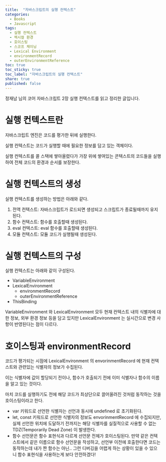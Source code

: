 ```yaml
---
title:  "자바스크립트의 실행 컨텍스트"
categories: 
  - Books
  - Javascript
tags:
  - 실행 컨텍스트
  - 렉시컬 환경
  - 호이스팅
  - 스코프 체이닝
  - Lexical Environment
  - environmentRecord
  - outerEnvironmentReference
toc: true
toc_sticky: true
toc_label: "자바스크립트의 실행 컨텍스트"
share: true
published: false
---
```


정재남 님의 코어 자바스크립트 2장 실행 컨텍스트를 읽고 정리한 글입니다.  

# 실행 컨텍스트란

자바스크립트 엔진은 코드를 평가한 뒤에 실행한다.  

실행 컨텍스트는 코드가 실행할 때에 필요한 정보를 담고 있는 객체이다.  

실행 컨텍스트를 콜 스택에 쌓아올렸다가 가장 위에 쌓여있는 콘텍스트의 코드들을 실행하여 전체 코드의 환경과 순서를 보장한다.


# 실행 컨텍스트의 생성

실행 컨텍스트를 생성하는 방법은 아래와 같다.  

1. 전역 컨텍스트: 자바스크립트가 로드되면 생성되고 스크립트가 종료될때까지 유지된다.
2. 함수 컨텍스트: 함수를 호출할때 생성된다.
3. eval 컨텍스트: eval 함수를 호출할때 생성된다.
4. 모듈 컨텍스트: 모듈 코드가 실행될때 생성된다.


# 실행 컨텍스트의 구성

실행 컨텍스트는 아래와 같이 구성된다.

- VariableEnvironment
- LexicalEnvironment
    - environmentRecord
    - outerEnvironmentReference
- ThisBinding  


VariableEnvironment 와 LexicalEnvironment 모두 현재 컨텍스트 내의 식별자에 대한 정보, 외부 환경 정보 등을 담고 있지만 LexicalEnvironment 는 실시간으로 변경 사항이 반영된다는 점이 다르다.  



# 호이스팅과 environmentRecord

코드가 평가되는 시점에 LexicalEnvironment 의 envorinmentRecord 에 현재 컨텍스트와 관련있는 식별자의 정보가 수집된다.  

이는 식별자에 값이 할당되기 전이나, 함수가 호출되기 전에 이미 식별자나 함수의 이름을 알고 있는 것이다.  

마치 코드를 실행하기도 전에 해당 코드가 최상단으로 끌어올려진 것처럼 동작하는 것을 호이스팅이라고 한다.  

- var 키워드로 선언한 식별자는 선언과 동시에 undefined 로 초기화된다.
- let, const 키워드로 선언한 식별자의 정보도 envorinmentRecord 에 수집되지만, 실제 선언한 위치에 도달하기 전까지는 해당 식별자를 실질적으로 사용할 수 없는 TDZ(Temporarily Dead Zone) 이 발생한다.
- 함수 선언문은 함수 표현식과 다르게 선언문 전체가 호이스팅된다. 만약 같은 컨텍스트에서 같은 이름으로 함수 선언문을 작성하고, 선언부 이전에 호출한다면 코드는 동작하는데 내가 짠 함수는 아닌.. 그런 디버깅을 어렵게 하는 상황이 있을 수 있으니 함수 표현식을 사용하는게 보다 안전하겠다!
